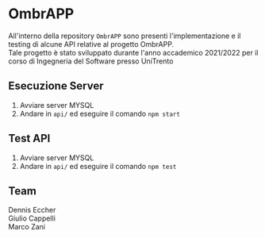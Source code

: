 # OmbrAPP

All'interno della repository `OmbrAPP` sono presenti l'implementazione e il testing di alcune API relative al progetto OmbrAPP. <br>
Tale progetto è stato sviluppato durante l'anno accademico 2021/2022 per il corso di Ingegneria del Software presso UniTrento

## Esecuzione Server

1. Avviare server MYSQL
2. Andare in `api/` ed eseguire il comando `npm start`

## Test API

1. Avviare server MYSQL
2. Andare in `api/` ed eseguire il comando `npm test`

## Team

Dennis Eccher <br>
Giulio Cappelli <br>
Marco Zani <br>
